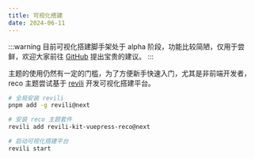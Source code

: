 ```yaml
---
title: 可视化搭建
date: 2024-06-11
---
```


:::warning
目前可视化搭建脚手架处于 alpha 阶段，功能比较简陋，仅用于尝鲜，欢迎大家前往 [GitHub](https://github.com/vuepress-reco/revili-kit-vuepress-reco/issues) 提出宝贵的建议。
:::

主题的使用仍然有一定的门槛，为了方便新手快速入门，尤其是非前端开发者，reco 主题尝试基于 [revili](https://revili.recoluan.com/) 开发可视化搭建平台。

```bash
# 全局安装 revili
pnpm add -g revili@next

# 安装 reco 主题套件
revili add revili-kit-vuepress-reco@next

# 启动可视化搭建平台
revili start
```